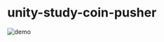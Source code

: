 # unity-study-coin-pusher

![demo](https://github.com/nshiraki/unity-study-coin-pusher/blob/master/ScreenShot/movie_001.gif)
